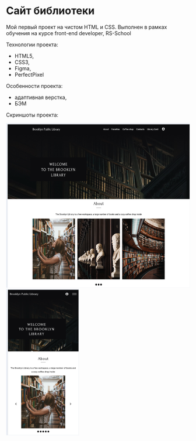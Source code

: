 # Сайт библиотеки

Мой первый проект на чистом HTML и CSS.
Выполнен в рамках обучения на курсе front-end developer, RS-School

Технологии проекта: 
- HTML5,
- CSS3,
- Figma,
- PerfectPixel

Особенности проекта:
- адаптивная верстка,
- БЭМ

Скриншоты проекта:

<img src="./images/readme/1920px.png" alt="Для разрешения 1920px" width="600" height="450"/>

<img src="./images/readme/720px.png" alt="Для разрешения 720px" width="200" height="400"/>
